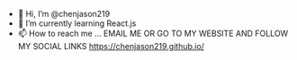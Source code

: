 - 👋 Hi, I’m @chenjason219
- 🌱 I’m currently learning React.js
- 📫 How to reach me ... EMAIL ME OR GO TO MY WEBSITE AND FOLLOW MY SOCIAL LINKS https://chenjason219.github.io/

<!---
chenjason219/chenjason219 is a ✨ special ✨ repository because its `README.md` (this file) appears on your GitHub profile.
You can click the Preview link to take a look at your changes.
--->
